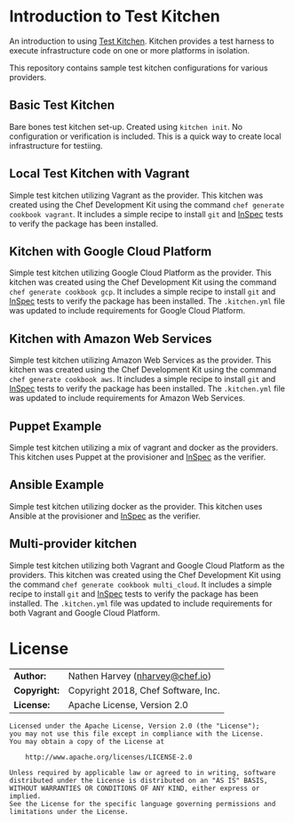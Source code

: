 # Introduction to Test Kitchen

An introduction to using [Test Kitchen](https://kitchen.ci/).  Kitchen provides a test harness to execute infrastructure code on one or more platforms in isolation.

This repository contains sample test kitchen configurations for various providers.

## Basic Test Kitchen

Bare bones test kitchen set-up.  Created using `kitchen init`.  No configuration or verification is included.  This is a quick way to create local infrastructure for testiing.

## Local Test Kitchen with Vagrant

Simple test kitchen utilizing Vagrant as the provider.  This kitchen was created using the Chef Development Kit using the command `chef generate cookbook vagrant`.  It includes a simple recipe to install `git` and [InSpec](https://www.inspec.io/) tests to verify the package has been installed.

## Kitchen with Google Cloud Platform

Simple test kitchen utilizing Google Cloud Platform as the provider.  This kitchen was created using the Chef Development Kit using the command `chef generate cookbook gcp`.  It includes a simple recipe to install `git` and [InSpec](https://www.inspec.io/) tests to verify the package has been installed.  The `.kitchen.yml` file was updated to include requirements for Google Cloud Platform.

## Kitchen with Amazon Web Services

Simple test kitchen utilizing Amazon Web Services as the provider.  This kitchen was created using the Chef Development Kit using the command `chef generate cookbook aws`.  It includes a simple recipe to install `git` and [InSpec](https://www.inspec.io/) tests to verify the package has been installed.  The `.kitchen.yml` file was updated to include requirements for Amazon Web Services.

## Puppet Example

Simple test kitchen utilizing a mix of vagrant and docker as the providers.  This kitchen uses Puppet at the provisioner and [InSpec](https://www.inspec.io) as the verifier.

## Ansible Example

Simple test kitchen utilizing docker as the provider.  This kitchen uses Ansible at the provisioner and [InSpec](https://www.inspec.io) as the verifier.

## Multi-provider kitchen

Simple test kitchen utilizing both Vagrant and Google Cloud Platform as the providers.  This kitchen was created using the Chef Development Kit using the command `chef generate cookbook multi_cloud`.  It includes a simple recipe to install `git` and [InSpec](https://www.inspec.io/) tests to verify the package has been installed.  The `.kitchen.yml` file was updated to include requirements for both Vagrant and Google Cloud Platform.

# License

|                      |                                          |
|:---------------------|:-----------------------------------------|
| **Author:**          | Nathen Harvey (<nharvey@chef.io>)
| **Copyright:**       | Copyright 2018, Chef Software, Inc.
| **License:**         | Apache License, Version 2.0

```
Licensed under the Apache License, Version 2.0 (the "License");
you may not use this file except in compliance with the License.
You may obtain a copy of the License at

    http://www.apache.org/licenses/LICENSE-2.0

Unless required by applicable law or agreed to in writing, software
distributed under the License is distributed on an "AS IS" BASIS,
WITHOUT WARRANTIES OR CONDITIONS OF ANY KIND, either express or implied.
See the License for the specific language governing permissions and
limitations under the License.
```
